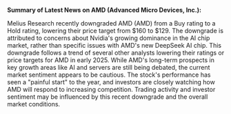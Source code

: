**Summary of Latest News on AMD (Advanced Micro Devices, Inc.):**

Melius Research recently downgraded AMD (AMD) from a Buy rating to a Hold rating, lowering their price target from $160 to $129.  The downgrade is attributed to concerns about Nvidia's growing dominance in the AI chip market, rather than specific issues with AMD's new DeepSeek AI chip.  This downgrade follows a trend of several other analysts lowering their ratings or price targets for AMD in early 2025.  While AMD's long-term prospects in key growth areas like AI and servers are still being debated, the current market sentiment appears to be cautious.  The stock's performance has seen a "painful start" to the year, and investors are closely watching how AMD will respond to increasing competition.  Trading activity and investor sentiment may be influenced by this recent downgrade and the overall market conditions.